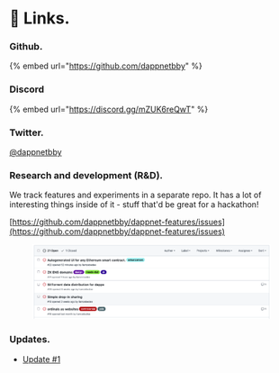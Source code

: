 # 🔗 Links.

### **Github.**

{% embed url="https://github.com/dappnetbby" %}

### **Discord**

{% embed url="https://discord.gg/mZUK6reQwT" %}

### Twitter.

[@dappnetbby](https://twitter.com/dappnetbby)



### **Research and development (R\&D).**

We track features and experiments in a separate repo. It has a lot of interesting things inside of it - stuff that'd be great for a hackathon!

[https://github.com/dappnetbby/dappnet-features/issues](https://github.com/dappnetbby/dappnet-features/issues)

<figure><img src="../.gitbook/assets/Screen Shot 2023-05-04 at 3.51.28 pm.png" alt=""><figcaption></figcaption></figure>



### **Updates.**

* [Update #1](https://mirror.xyz/nakamofo.eth/-JYoey0k750kznLW-GZemDZc18ImnfUZfgU9ACSIhLY)
